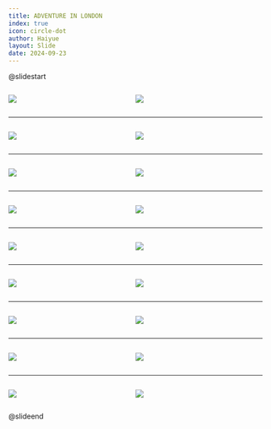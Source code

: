 ```yaml
---
title: ADVENTURE IN LONDON
index: true
icon: circle-dot
author: Haiyue
layout: Slide
date: 2024-09-23
---
```

 
@slidestart

<div style="display:flex">
<div style="flex:1">

![](/reading/english/Level-U/ADVENTURE%20IN%20LONDON/001.webp)
</div>
<div style="flex:1">

![](/reading/english/Level-U/ADVENTURE%20IN%20LONDON/002.webp)
</div>
</div>

---

<div style="display:flex">
<div style="flex:1">

![](/reading/english/Level-U/ADVENTURE%20IN%20LONDON/003.webp)
</div>
<div style="flex:1">

![](/reading/english/Level-U/ADVENTURE%20IN%20LONDON/004.webp)
</div>
</div>

---

<div style="display:flex">
<div style="flex:1">

![](/reading/english/Level-U/ADVENTURE%20IN%20LONDON/005.webp)
</div>
<div style="flex:1">

![](/reading/english/Level-U/ADVENTURE%20IN%20LONDON/006.webp)
</div>
</div>

---

<div style="display:flex">
<div style="flex:1">

![](/reading/english/Level-U/ADVENTURE%20IN%20LONDON/007.webp)
</div>
<div style="flex:1">

![](/reading/english/Level-U/ADVENTURE%20IN%20LONDON/008.webp)
</div>
</div>

---

<div style="display:flex">
<div style="flex:1">

![](/reading/english/Level-U/ADVENTURE%20IN%20LONDON/009.webp)
</div>
<div style="flex:1">

![](/reading/english/Level-U/ADVENTURE%20IN%20LONDON/010.webp)
</div>
</div>

---

<div style="display:flex">
<div style="flex:1">

![](/reading/english/Level-U/ADVENTURE%20IN%20LONDON/011.webp)
</div>
<div style="flex:1">

![](/reading/english/Level-U/ADVENTURE%20IN%20LONDON/012.webp)
</div>
</div>

---

<div style="display:flex">
<div style="flex:1">

![](/reading/english/Level-U/ADVENTURE%20IN%20LONDON/013.webp)
</div>
<div style="flex:1">

![](/reading/english/Level-U/ADVENTURE%20IN%20LONDON/014.webp)
</div>
</div>

---

<div style="display:flex">
<div style="flex:1">

![](/reading/english/Level-U/ADVENTURE%20IN%20LONDON/015.webp)
</div>
<div style="flex:1">

![](/reading/english/Level-U/ADVENTURE%20IN%20LONDON/016.webp)
</div>
</div>

---

<div style="display:flex">
<div style="flex:1">

![](/reading/english/Level-U/ADVENTURE%20IN%20LONDON/017.webp)
</div>
<div style="flex:1">

![](/reading/english/Level-U/ADVENTURE%20IN%20LONDON/018.webp)
</div>
</div>

@slideend